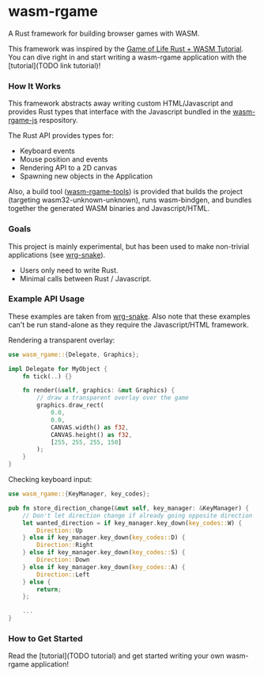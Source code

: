 # wasm-rgame
A Rust framework for building browser games with WASM.

This framework was inspired by the [Game of Life Rust + WASM Tutorial](https://rust-lang-nursery.github.io/rust-wasm/game-of-life/introduction.html). You can dive right in and start writing a wasm-rgame application with the [tutorial](TODO link tutorial)!

### How It Works
This framework abstracts away writing custom HTML/Javascript and provides Rust types that interface with the Javascript bundled in the  [wasm-rgame-js](https://github.com/DarrenTsung/wasm-rgame-js) respository.

The Rust API provides types for:
* Keyboard events
* Mouse position and events
* Rendering API to a 2D canvas
* Spawning new objects in the Application

Also, a build tool ([wasm-rgame-tools](https://github.com/DarrenTsung/wasm-rgame-tools)) is provided that builds the project (targeting wasm32-unknown-unknown), runs wasm-bindgen, and bundles together the generated WASM binaries and Javascript/HTML.

### Goals
This project is mainly experimental, but has been used to make non-trivial applications (see [wrg-snake](https://github.com/DarrenTsung/wrg-snake)).

* Users only need to write Rust.
* Minimal calls between Rust / Javascript.

### Example API Usage
These examples are taken from [wrg-snake](https://github.com/DarrenTsung/wrg-snake). Also note that these examples can't be run stand-alone as they require the Javascript/HTML framework.

Rendering a transparent overlay:
```rust
use wasm_rgame::{Delegate, Graphics};

impl Delegate for MyObject {
    fn tick(..) {}

    fn render(&self, graphics: &mut Graphics) {
        // draw a transparent overlay over the game
        graphics.draw_rect(
            0.0,
            0.0,
            CANVAS.width() as f32,
            CANVAS.height() as f32,
            [255, 255, 255, 150]
        );
    }
}
```

Checking keyboard input:
```rust
use wasm_rgame::{KeyManager, key_codes};

pub fn store_direction_change(&mut self, key_manager: &KeyManager) {
    // Don't let direction change if already going opposite direction
    let wanted_direction = if key_manager.key_down(key_codes::W) {
        Direction::Up
    } else if key_manager.key_down(key_codes::D) {
        Direction::Right
    } else if key_manager.key_down(key_codes::S) {
        Direction::Down
    } else if key_manager.key_down(key_codes::A) {
        Direction::Left
    } else {
        return;
    };

    ...
}
```

### How to Get Started
Read the [tutorial](TODO tutorial) and get started writing your own wasm-rgame application!
